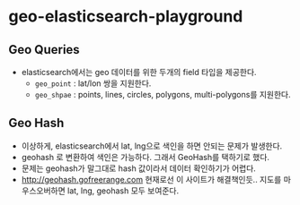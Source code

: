 # geo-elasticsearch-playground

## Geo Queries

- elasticsearch에서는 geo 데이터를 위한 두개의 field 타입을 제공한다.
    - `geo_point` : lat/lon 쌍을 지원한다.
    - `geo_shpae` : points, lines, circles, polygons, multi-polygons를 지원한다.

## Geo Hash
- 이상하게, elasticsearch에서 lat, lng으로 색인을 하면 안되는 문제가 발생한다.
- geohash 로 변환하여 색인은 가능하다. 그래서 GeoHash를 택하기로 했다.
- 문제는 geohash가 말그대로 hash 값이라서 데이터 확인하기가 어렵다.
- http://geohash.gofreerange.com 현재로선 이 사이트가 해결책인듯.. 지도를 마우스오버하면 lat, lng, geohash 모두 보여준다.
